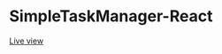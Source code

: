 # SimpleTaskManager-React
<a href='https://veseha.github.io/SimpleTaskManager-React/'>Live view</a>

